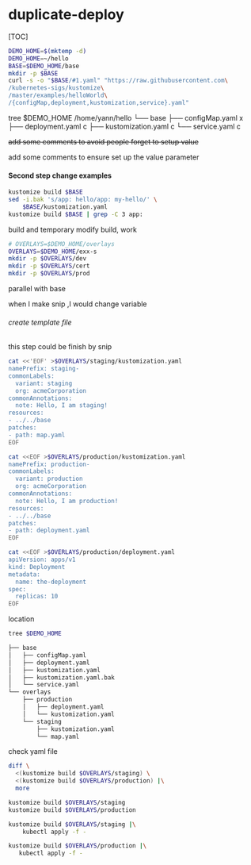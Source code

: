 # duplicate-deploy

[TOC]

~~~bash
DEMO_HOME=$(mktemp -d)
DEMO_HOME=~/hello
BASE=$DEMO_HOME/base
mkdir -p $BASE
curl -s -o "$BASE/#1.yaml" "https://raw.githubusercontent.com\
/kubernetes-sigs/kustomize\
/master/examples/helloWorld\
/{configMap,deployment,kustomization,service}.yaml"
~~~

tree $DEMO_HOME
/home/yann/hello
└── base
    ├── configMap.yaml  x
    ├── deployment.yaml  c
    ├── kustomization.yaml c
    └── service.yaml c

~~add some comments to avoid people forget to setup value~~

add some comments to ensure set up the value parameter



#### Second step change examples

~~~bash
kustomize build $BASE
sed -i.bak 's/app: hello/app: my-hello/' \
    $BASE/kustomization.yaml
kustomize build $BASE | grep -C 3 app:    
~~~

build and temporary modify build, work



~~~bash
# OVERLAYS=$DEMO_HOME/overlays
OVERLAYS=$DEMO_HOME/exx-s
mkdir -p $OVERLAYS/dev
mkdir -p $OVERLAYS/cert
mkdir -p $OVERLAYS/prod
~~~

parallel with base

when I make snip ,I would change variable 



###### create template file

this step could be finish by snip

~~~bash
cat <<'EOF' >$OVERLAYS/staging/kustomization.yaml
namePrefix: staging-
commonLabels:
  variant: staging
  org: acmeCorporation
commonAnnotations:
  note: Hello, I am staging!
resources:
- ../../base
patches:
- path: map.yaml
EOF
~~~



~~~bash
cat <<EOF >$OVERLAYS/production/kustomization.yaml
namePrefix: production-
commonLabels:
  variant: production
  org: acmeCorporation
commonAnnotations:
  note: Hello, I am production!
resources:
- ../../base
patches:
- path: deployment.yaml
EOF
~~~



~~~bash
cat <<EOF >$OVERLAYS/production/deployment.yaml
apiVersion: apps/v1
kind: Deployment
metadata:
  name: the-deployment
spec:
  replicas: 10
EOF
~~~

location

~~~bash
tree $DEMO_HOME

├── base
│   ├── configMap.yaml
│   ├── deployment.yaml
│   ├── kustomization.yaml
│   ├── kustomization.yaml.bak
│   └── service.yaml
└── overlays
    ├── production
    │   ├── deployment.yaml
    │   └── kustomization.yaml
    └── staging
        ├── kustomization.yaml
        └── map.yaml

~~~



check yaml file

~~~bash
diff \
  <(kustomize build $OVERLAYS/staging) \
  <(kustomize build $OVERLAYS/production) |\
  more
~~~





~~~bash
kustomize build $OVERLAYS/staging
kustomize build $OVERLAYS/production

kustomize build $OVERLAYS/staging |\
    kubectl apply -f -

kustomize build $OVERLAYS/production |\
   kubectl apply -f -
~~~

